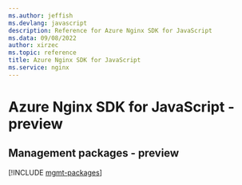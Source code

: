 ```yaml
---
ms.author: jeffish
ms.devlang: javascript
description: Reference for Azure Nginx SDK for JavaScript
ms.data: 09/08/2022
author: xirzec
ms.topic: reference
title: Azure Nginx SDK for JavaScript
ms.service: nginx
---
```

# Azure Nginx SDK for JavaScript - preview

## Management packages - preview
[!INCLUDE [mgmt-packages](nginx-mgmt-index.md)]
